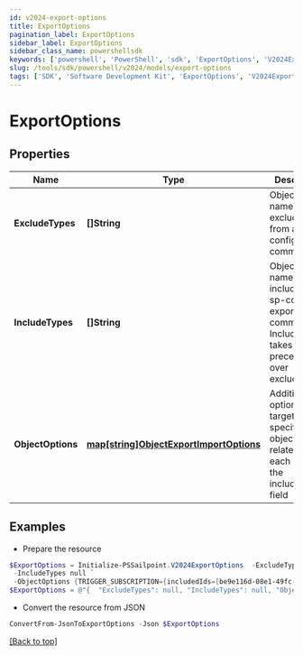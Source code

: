 ```yaml
---
id: v2024-export-options
title: ExportOptions
pagination_label: ExportOptions
sidebar_label: ExportOptions
sidebar_class_name: powershellsdk
keywords: ['powershell', 'PowerShell', 'sdk', 'ExportOptions', 'V2024ExportOptions'] 
slug: /tools/sdk/powershell/v2024/models/export-options
tags: ['SDK', 'Software Development Kit', 'ExportOptions', 'V2024ExportOptions']
---
```



# ExportOptions

## Properties

Name | Type | Description | Notes
------------ | ------------- | ------------- | -------------
**ExcludeTypes** | **[]String** | Object type names to be excluded from an sp-config export command. | [optional] 
**IncludeTypes** | **[]String** | Object type names to be included in an sp-config export command. IncludeTypes takes precedence over excludeTypes. | [optional] 
**ObjectOptions** | [**map[string]ObjectExportImportOptions**](object-export-import-options) | Additional options targeting specific objects related to each item in the includeTypes field | [optional] 

## Examples

- Prepare the resource
```powershell
$ExportOptions = Initialize-PSSailpoint.V2024ExportOptions  -ExcludeTypes null `
 -IncludeTypes null `
 -ObjectOptions {TRIGGER_SUBSCRIPTION={includedIds=[be9e116d-08e1-49fc-ab7f-fa585e96c9e4], includedNames=[Test 2]}}
$ExportOptions = @"{  "ExcludeTypes": null, "IncludeTypes": null, "ObjectOptions": {"TRIGGER_SUBSCRIPTION":{"includedIds":["be9e116d-08e1-49fc-ab7f-fa585e96c9e4"], "includedNames":["Test 2"]}} }"@
```

- Convert the resource from JSON
```powershell
ConvertFrom-JsonToExportOptions -Json $ExportOptions
```


[[Back to top]](#) 

